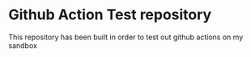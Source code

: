 # Github Action Test repository

This repository has been built in order to test out github actions on my sandbox

